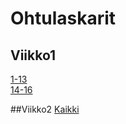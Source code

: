 # Ohtulaskarit

## Viikko1
[1-13](https://github.com/Roeoeri/ohtu-2019-viikko1)  
[14-16](https://github.com/Roeoeri/ohtuLaskarit/tree/master/viikko1/NhlStatistics1)

##Viikko2
[Kaikki](https://github.com/Roeoeri/ohtuLaskarit/tree/master/viikko2)
